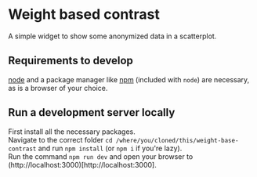 # Weight based contrast

A simple widget to show some anonymized data in a scatterplot.

## Requirements to develop

[node](https://nodejs.org/en/) and a package manager like [npm](https://www.npmjs.com) (included with `node`) are necessary, as is a browser of your choice.

## Run a development server locally

First install all the necessary packages.  
Navigate to the correct folder `cd /where/you/cloned/this/weight-base-contrast` and run `npm install` (or `npm i` if you're lazy).  
Run the command `npm run dev` and open your browser to (http://localhost:3000)[http://localhost:3000].
